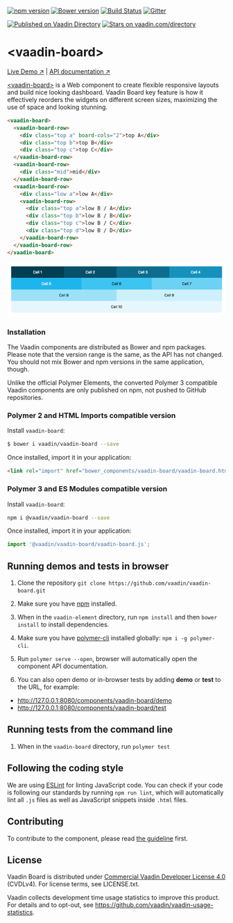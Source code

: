 [![npm version](https://badgen.net/npm/v/@vaadin/vaadin-board)](https://www.npmjs.com/package/@vaadin/vaadin-board)
[![Bower version](https://badgen.net/github/release/vaadin/vaadin-board)](https://github.com/vaadin/vaadin-board/releases)
[![Build Status](https://travis-ci.org/vaadin/vaadin-board.svg?branch=master)](https://travis-ci.org/vaadin/vaadin-board)
[![Gitter](https://badges.gitter.im/Join%20Chat.svg)](https://gitter.im/vaadin/web-components?utm_source=badge&utm_medium=badge&utm_campaign=pr-badge)

 [![Published on Vaadin  Directory](https://img.shields.io/badge/Vaadin%20Directory-published-00b4f0.svg)](https://vaadin.com/directory/component/vaadinvaadin-board)
[![Stars on vaadin.com/directory](https://img.shields.io/vaadin-directory/star/vaadinvaadin-board.svg)](https://vaadin.com/directory/component/vaadinvaadin-board)


# \<vaadin-board\>

[Live Demo ↗](https://vaadin.com/components/vaadin-board/html-examples)
|
[API documentation ↗](https://vaadin.com/components/vaadin-board/html-api)


[&lt;vaadin-board&gt;](https://vaadin.com/components/vaadin-board) is a Web component to create flexible responsive layouts and build nice looking dashboard.
Vaadin Board key feature is how it effectively reorders the widgets on different screen sizes, maximizing the use of space and looking stunning.

```html
<vaadin-board>
  <vaadin-board-row>
    <div class="top a" board-cols="2">top A</div>
    <div class="top b">top B</div>
    <div class="top c">top C</div>
  </vaadin-board-row>
  <vaadin-board-row>
    <div class="mid">mid</div>
  </vaadin-board-row>
  <vaadin-board-row>
    <div class="low a">low A</div>
    <vaadin-board-row>
      <div class="top a">low B / A</div>
      <div class="top b">low B / B</div>
      <div class="top c">low B / C</div>
      <div class="top d">low B / D</div>
    </vaadin-board-row>
  </vaadin-board-row>
</vaadin-board>
```

[<img src="https://raw.githubusercontent.com/vaadin/vaadin-board/master/screenshot.png" alt="Screenshot of vaadin-board">](https://vaadin.com/components/vaadin-board)


### Installation

The Vaadin components are distributed as Bower and npm packages.
Please note that the version range is the same, as the API has not changed.
You should not mix Bower and npm versions in the same application, though.

Unlike the official Polymer Elements, the converted Polymer 3 compatible Vaadin components
are only published on npm, not pushed to GitHub repositories.

### Polymer 2 and HTML Imports compatible version

Install `vaadin-board`: 

```sh
$ bower i vaadin/vaadin-board --save
```

Once installed, import it in your application:

```html
<link rel="import" href="bower_components/vaadin-board/vaadin-board.html">
```

### Polymer 3 and ES Modules compatible version

Install `vaadin-board`:

```sh
npm i @vaadin/vaadin-board --save
```

Once installed, import it in your application:

```js
import '@vaadin/vaadin-board/vaadin-board.js';
```

## Running demos and tests in browser

1. Clone the repository
`git clone https://github.com/vaadin/vaadin-board.git`

1. Make sure you have [npm](https://www.npmjs.com/) installed.

1. When in the `vaadin-element` directory, run `npm install` and then `bower install` to install dependencies.

1. Make sure you have [polymer-cli](https://www.npmjs.com/package/polymer-cli) installed globally: `npm i -g polymer-cli`.

1. Run `polymer serve --open`, browser will automatically open the component API documentation.

1. You can also open demo or in-browser tests by adding **demo** or **test** to the URL, for example:

  - http://127.0.0.1:8080/components/vaadin-board/demo
  - http://127.0.0.1:8080/components/vaadin-board/test


## Running tests from the command line

1. When in the `vaadin-board` directory, run `polymer test`


## Following the coding style

We are using [ESLint](http://eslint.org/) for linting JavaScript code. You can check if your code is following our standards by running `npm run lint`, which will automatically lint all `.js` files as well as JavaScript snippets inside `.html` files.


## Contributing

  To contribute to the component, please read [the guideline](https://github.com/vaadin/vaadin-core/blob/master/CONTRIBUTING.md) first.


## License

Vaadin Board is distributed under [Commercial Vaadin Developer License 4.0](https://vaadin.com/license/cvdl-4.0) (CVDLv4). For license terms, see LICENSE.txt.

Vaadin collects development time usage statistics to improve this product. For details and to opt-out, see https://github.com/vaadin/vaadin-usage-statistics.
